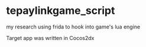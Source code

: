 # tepaylinkgame_script

my research using frida to hook into game's lua engine

Target app was written in Cocos2dx